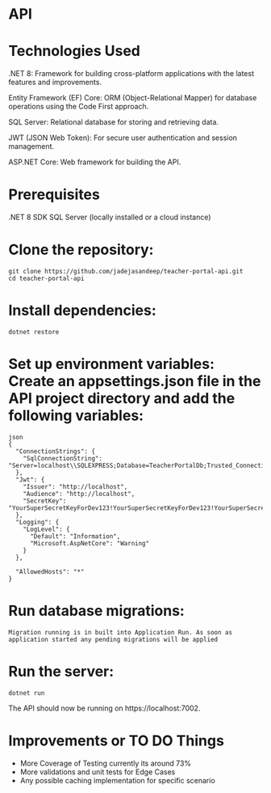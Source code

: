 # API

# Technologies Used
.NET 8: Framework for building cross-platform applications with the latest features and improvements.

Entity Framework (EF) Core: ORM (Object-Relational Mapper) for database operations using the Code First approach.

SQL Server: Relational database for storing and retrieving data.

JWT (JSON Web Token): For secure user authentication and session management.

ASP.NET Core: Web framework for building the API.

# Prerequisites
.NET 8 SDK
SQL Server (locally installed or a cloud instance)


# Clone the repository:
```
git clone https://github.com/jadejasandeep/teacher-portal-api.git
cd teacher-portal-api
```

# Install dependencies:
```
dotnet restore
```

# Set up environment variables: Create an appsettings.json file in the API project directory and add the following variables:
```
json
{
  "ConnectionStrings": {
    "SqlConnectionString": "Server=localhost\\SQLEXPRESS;Database=TeacherPortalDb;Trusted_Connection=True;TrustServerCertificate=True;"
  },
  "Jwt": {
    "Issuer": "http://localhost",
    "Audience": "http://localhost",
    "SecretKey": "YourSuperSecretKeyForDev123!YourSuperSecretKeyForDev123!YourSuperSecretKeyForDev123!"
  },
  "Logging": {
    "LogLevel": {
      "Default": "Information",
      "Microsoft.AspNetCore": "Warning"
    }
  },

  "AllowedHosts": "*"
}
```
# Run database migrations:
```
Migration running is in built into Application Run. As soon as application started any pending migrations will be applied
```

# Run the server:

```
dotnet run
```
The API should now be running on https://localhost:7002.


# Improvements or TO DO Things
- More Coverage of Testing currently its around 73%
- More validations and unit tests for Edge Cases
- Any possible caching implementation for specific scenario
  
